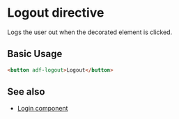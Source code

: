 # Logout directive

Logs the user out when the decorated element is clicked.

## Basic Usage

```html
<button adf-logout>Logout</button>
```

<!-- Don't edit the See also section. Edit seeAlsoGraph.json and run config/generateSeeAlso.js -->

<!-- seealso start -->

## See also

-   [Login component](login.component.md)
    <!-- seealso end -->
